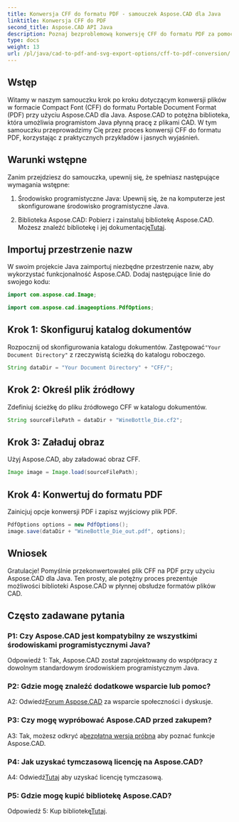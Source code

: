 ```yaml
---
title: Konwersja CFF do formatu PDF - samouczek Aspose.CAD dla Java
linktitle: Konwersja CFF do PDF
second_title: Aspose.CAD API Java
description: Poznaj bezproblemową konwersję CFF do formatu PDF za pomocą Aspose.CAD dla Java. Łatwe kroki, niezawodne wyniki.
type: docs
weight: 13
url: /pl/java/cad-to-pdf-and-svg-export-options/cff-to-pdf-conversion/
---
```

## Wstęp

Witamy w naszym samouczku krok po kroku dotyczącym konwersji plików w formacie Compact Font (CFF) do formatu Portable Document Format (PDF) przy użyciu Aspose.CAD dla Java. Aspose.CAD to potężna biblioteka, która umożliwia programistom Java płynną pracę z plikami CAD. W tym samouczku przeprowadzimy Cię przez proces konwersji CFF do formatu PDF, korzystając z praktycznych przykładów i jasnych wyjaśnień.

## Warunki wstępne

Zanim przejdziesz do samouczka, upewnij się, że spełniasz następujące wymagania wstępne:

1. Środowisko programistyczne Java: Upewnij się, że na komputerze jest skonfigurowane środowisko programistyczne Java.

2.  Biblioteka Aspose.CAD: Pobierz i zainstaluj bibliotekę Aspose.CAD. Możesz znaleźć bibliotekę i jej dokumentację[Tutaj](https://releases.aspose.com/cad/java/).

## Importuj przestrzenie nazw

W swoim projekcie Java zaimportuj niezbędne przestrzenie nazw, aby wykorzystać funkcjonalność Aspose.CAD. Dodaj następujące linie do swojego kodu:

```java
import com.aspose.cad.Image;

import com.aspose.cad.imageoptions.PdfOptions;
```

## Krok 1: Skonfiguruj katalog dokumentów

 Rozpocznij od skonfigurowania katalogu dokumentów. Zastępować`"Your Document Directory"` z rzeczywistą ścieżką do katalogu roboczego.

```java
String dataDir = "Your Document Directory" + "CFF/";
```

## Krok 2: Określ plik źródłowy

Zdefiniuj ścieżkę do pliku źródłowego CFF w katalogu dokumentów.

```java
String sourceFilePath = dataDir + "WineBottle_Die.cf2";
```

## Krok 3: Załaduj obraz

Użyj Aspose.CAD, aby załadować obraz CFF.

```java
Image image = Image.load(sourceFilePath);
```

## Krok 4: Konwertuj do formatu PDF

Zainicjuj opcje konwersji PDF i zapisz wyjściowy plik PDF.

```java
PdfOptions options = new PdfOptions();
image.save(dataDir + "WineBottle_Die_out.pdf", options);
```

## Wniosek

Gratulacje! Pomyślnie przekonwertowałeś plik CFF na PDF przy użyciu Aspose.CAD dla Java. Ten prosty, ale potężny proces prezentuje możliwości biblioteki Aspose.CAD w płynnej obsłudze formatów plików CAD.

## Często zadawane pytania

### P1: Czy Aspose.CAD jest kompatybilny ze wszystkimi środowiskami programistycznymi Java?

Odpowiedź 1: Tak, Aspose.CAD został zaprojektowany do współpracy z dowolnym standardowym środowiskiem programistycznym Java.

### P2: Gdzie mogę znaleźć dodatkowe wsparcie lub pomoc?

 A2: Odwiedź[Forum Aspose.CAD](https://forum.aspose.com/c/cad/19) za wsparcie społeczności i dyskusje.

### P3: Czy mogę wypróbować Aspose.CAD przed zakupem?

 A3: Tak, możesz odkryć a[bezpłatna wersja próbna](https://releases.aspose.com/) aby poznać funkcje Aspose.CAD.

### P4: Jak uzyskać tymczasową licencję na Aspose.CAD?

 A4: Odwiedź[Tutaj](https://purchase.aspose.com/temporary-license/) aby uzyskać licencję tymczasową.

### P5: Gdzie mogę kupić bibliotekę Aspose.CAD?

 Odpowiedź 5: Kup bibliotekę[Tutaj](https://purchase.aspose.com/buy).
